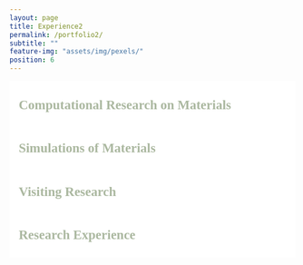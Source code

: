 ```yaml
---
layout: page
title: Experience2
permalink: /portfolio2/
subtitle: ""
feature-img: "assets/img/pexels/"
position: 6
---
```


<style>
 .textbox {
    display: flex;
    justify-content: space-between;
    border: .5px solid white;
    background-color: white;
    line-height: 40px;
    margin-bottom: -5px;
}

.textbox > div {
    margin-left: 0.4em;
    margin-top: -0.1em;
    display: flex;
    align-items: center;
    margin-bottom: -5px;
}

.textbox i {
    margin-right: 5px;
    color: #abb8a0;
}

.textbox p {
    font-weight: bold;
    font-family: 'Garamond';
    font-size: 23px;
    color: #abb8a0;
    margin-left: .2em;
}

.section-title {
    font-family: 'Garamond', serif;
    font-size: 24px; /* Default font size for larger screens */
    font-weight: bold;
    color: #3E79B4; /* Title color */
    text-align: center; /* Center-align the titles */
    margin: 20px 0; /* Space around the titles */
}

/* Responsive adjustments for smaller screens */
@media only screen and (max-width: 600px) {
    .section-title {
        font-size: 18px; /* Smaller font size for smaller screens */
        margin: 10px 0; /* Adjusted space around the titles */
    }
}

</style>
<section>
    <div class="textbox" style="display: flex; justify-content: space-between; border: .5px solid white; background-color: white; line-height: 40px; margin-bottom: -5px;">
        <div style="margin-left: 0.4em; margin-top: -0.1em; display: flex; align-items: center; margin-bottom: -5px;">
            <i class="fa fa-briefcase" style="margin-right: 5px; color: #abb8a0;"></i>
            <p style="font-weight: bold; font-family: 'Garamond'; font-size: 23px; color: #abb8a0; margin-left: .2em;">Computational Research on Materials</p>
        </div>
    </div>

<div class="textbox" style="display: flex; justify-content: space-between; border: .5px solid white; background-color: white; line-height: 40px; margin-bottom: -5px;">
        <div style="margin-left: 0.4em; margin-top: -0.1em; display: flex; align-items: center; margin-bottom: -5px;">
            <i class="fa fa-briefcase" style="margin-right: 5px; color: #abb8a0;"></i>
            <p style="font-weight: bold; font-family: 'Garamond'; font-size: 23px; color: #abb8a0; margin-left: .2em;">Simulations of Materials</p>
        </div>
</div>

 <div class="textbox" style="display: flex; justify-content: space-between; border: .5px solid white; background-color: white; line-height: 40px; margin-bottom: -5px;">
        <div style="margin-left: 0.4em; margin-top: -0.1em; display: flex; align-items: center; margin-bottom: -5px;">
            <i class="fa fa-briefcase" style="margin-right: 5px; color: #abb8a0;"></i>
            <p style="font-weight: bold; font-family: 'Garamond'; font-size: 23px; color: #abb8a0; margin-left: .2em;">Visiting Research</p>
        </div>
    </div>

<div class="textbox" style="display: flex; justify-content: space-between; border: .5px solid white; background-color: white; line-height: 40px; margin-bottom: -5px;">
        <div style="margin-left: 0.4em; margin-top: -0.1em; display: flex; align-items: center; margin-bottom: -5px;">
            <i class="fa fa-briefcase" style="margin-right: 5px; color: #abb8a0;"></i>
            <p style="font-weight: bold; font-family: 'Garamond'; font-size: 23px; color: #abb8a0; margin-left: .2em;">Research Experience</p>
        </div>
    </div>
</section>
